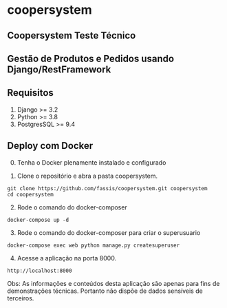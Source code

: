 # coopersystem

## Coopersystem Teste Técnico
## Gestão de Produtos e Pedidos usando Django/RestFramework

## Requisitos
1. Django >= 3.2
2. Python >= 3.8
3. PostgresSQL >= 9.4

## Deploy com Docker
0. Tenha o Docker plenamente instalado e configurado

1. Clone o repositório e abra a pasta coopersystem.
```console
git clone https://github.com/fassis/coopersystem.git coopersystem
cd coopersystem
```

2. Rode o comando do docker-composer
```console
docker-compose up -d
```
3. Rode o comando do docker-composer para criar o superusuario
```console
docker-compose exec web python manage.py createsuperuser
```

4. Acesse a aplicação na porta 8000. 
```console
http://localhost:8000
```

Obs: As informações e conteúdos desta aplicação são apenas para fins de demonstrações técnicas.
Portanto não dispõe de dados sensíveis de terceiros.